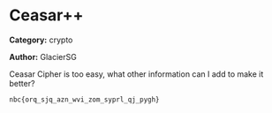 # Ceasar++
**Category:** crypto

**Author:** GlacierSG

Ceasar Cipher is too easy, what other information can I add to make it better?

`nbc{orq_sjq_azn_wvi_zom_syprl_qj_pygh}`
